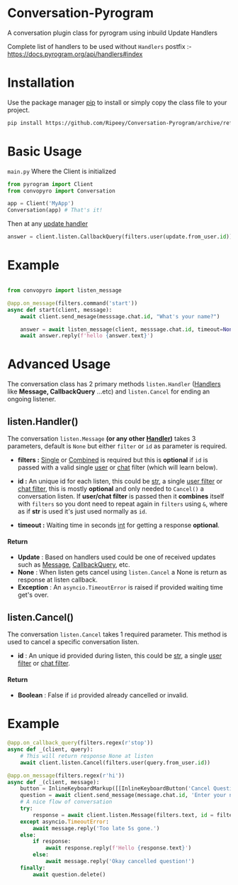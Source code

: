 # Conversation-Pyrogram
A conversation plugin class for pyrogram using inbuild Update Handlers

Complete list of handlers to be used without `Handlers` postfix :-
	https://docs.pyrogram.org/api/handlers#index

# Installation

Use the package manager [pip](https://pip.pypa.io/en/stable/) to install or simply copy the class file to your project.

```bash
pip install https://github.com/Ripeey/Conversation-Pyrogram/archive/refs/heads/main.zip
```

# Basic Usage
`main.py` Where the Client is initialized
```Python
from pyrogram import Client
from convopyro import Conversation

app = Client('MyApp')
Conversation(app) # That's it!
```
Then at any [update handler](https://docs.pyrogram.org/start/updates#using-decorators)
```Python
answer = client.listen.CallbackQuery(filters.user(update.from_user.id))
```

# Example
```Python

from convopyro import listen_message

@app.on_message(filters.command('start'))
async def start(client, message):
	await client.send_mesage(messsage.chat.id, "What's your name?")

	answer = await listen_message(client, messsage.chat.id, timeout=None)
	await answer.reply(f'hello {answer.text}')

```

# Advanced Usage
The conversation class has 2 primary methods `listen.Handler` ([Handlers](https://docs.pyrogram.org/api/handlers#index) like **Message, CallbackQuery** ...etc) and `listen.Cancel` for ending an ongoing listener.

## listen.Handler()
The conversation `listen.Message` **(or any other [Handler](https://docs.pyrogram.org/api/handlers#index))** takes 3 parameters, default is `None` but either `filter` or `id` as parameter is required.

- **filters :** [Single](https://docs.pyrogram.org/topics/use-filters#single-filters) or [Combined](https://docs.pyrogram.org/topics/use-filters#combining-filters) is required but this is **optional** if `id` is passed with a valid single [user](https://docs.pyrogram.org/api/filters#pyrogram.filters.user) or [chat](https://docs.pyrogram.org/api/filters#pyrogram.filters.chat) filter (which will learn below).
- **id :** An unique id for each listen, this could be [str](https://docs.python.org/3/library/stdtypes.html#text-sequence-type-str), a single [user filter](https://docs.pyrogram.org/api/filters#pyrogram.filters.user) or [chat filter](https://docs.pyrogram.org/api/filters#pyrogram.filters.chat), this is mostly **optional** and only needed to `Cancel()` a conversation listen. 
If **user/chat filter** is passed then it **combines** itself with `filters` so you dont need to repeat again in `filters` using `&`, where as if **str** is used it's just used normally as `id`.

- **timeout :** Waiting time in seconds [int](https://docs.python.org/3/library/functions.html#int) for getting a response **optional**.

#### Return
- **Update** :  Based on handlers used could be one of received updates such as [Message](https://docs.pyrogram.org/api/types/Message), [CallbackQuery](https://docs.pyrogram.org/api/types/CallbackQuery), etc.
- **None** : When listen gets cancel using `listen.Cancel` a None is return as response at listen callback.
- **Exception** : An `asyncio.TimeoutError` is raised if provided waiting time get's over.

## listen.Cancel()
The conversation `listen.Cancel` takes 1 required parameter. This method is used to cancel a specific conversation listen.

- **id** : An unique id provided during listen, this could be [str](https://docs.python.org/3/library/stdtypes.html#text-sequence-type-str), a single [user filter](https://docs.pyrogram.org/api/filters#pyrogram.filters.user) or [chat filter](https://docs.pyrogram.org/api/filters#pyrogram.filters.chat).

#### Return
- **Boolean** :  False if `id` provided already cancelled or invalid.

# Example
```Python
@app.on_callback_query(filters.regex(r'stop'))
async def _(client, query):
	# This will return response None at listen
	await client.listen.Cancel(filters.user(query.from_user.id))

@app.on_message(filters.regex(r'hi'))
async def _(client, message):
	button = InlineKeyboardMarkup([[InlineKeyboardButton('Cancel Question', callback_data = 'stop')]])
	question = await client.send_message(message.chat.id, 'Enter your name in 5s.', reply_markup = button)
	# A nice flow of conversation
	try:
		response = await client.listen.Message(filters.text, id = filters.user(message.from_user.id), timeout = 5)
	except asyncio.TimeoutError:
		await message.reply('Too late 5s gone.')
	else:
		if response:
			await response.reply(f'Hello {response.text}')
		else:
			await message.reply('Okay cancelled question!')
	finally:
		await question.delete()
```
